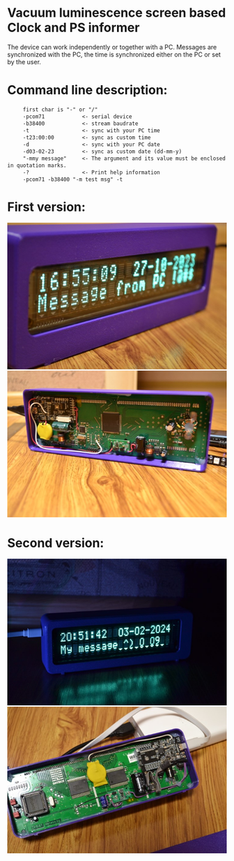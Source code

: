 # Vacuum luminescence screen based Clock and PS informer

The device can work independently or together with a PC. Messages are synchronized with the PC, the time is synchronized either on the PC or set by the user.


# Command line description:
		 first char is "-" or "/"
		 -pcom71			<- serial device
         -b38400			<- stream baudrate
		 -t					<- sync with your PC time
         -t23:00:00			<- sync as custom time
		 -d					<- sync with your PC date
         -d03-02-23			<- sync as custom date (dd-mm-y)
         "-mmy message"		<- The argument and its value must be enclosed in quotation marks.
         -?					<- Print help information
         -pcom71 -b38400 "-m test msg" -t

# First version:
![image1](https://github.com/vanyap1/VFD_Clock_2004/blob/main/RelatedDocu/DSC_0012_s.JPG?raw=true)
![image2](https://github.com/vanyap1/VFD_Clock_2004/blob/main/RelatedDocu/DSC_0009_s.JPG?raw=true)

# Second version:
![image1](https://github.com/vanyap1/VFD_Clock_2004/blob/main/RelatedDocu/DSC_0014.JPG?raw=true)
![image2](https://github.com/vanyap1/VFD_Clock_2004/blob/main/RelatedDocu/DSC_0019.JPG?raw=true)

